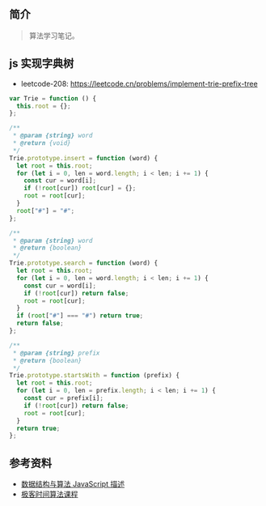 ## 简介

> 算法学习笔记。

## js 实现字典树

- leetcode-208: https://leetcode.cn/problems/implement-trie-prefix-tree

```js
var Trie = function () {
  this.root = {};
};

/**
 * @param {string} word
 * @return {void}
 */
Trie.prototype.insert = function (word) {
  let root = this.root;
  for (let i = 0, len = word.length; i < len; i += 1) {
    const cur = word[i];
    if (!root[cur]) root[cur] = {};
    root = root[cur];
  }
  root["#"] = "#";
};

/**
 * @param {string} word
 * @return {boolean}
 */
Trie.prototype.search = function (word) {
  let root = this.root;
  for (let i = 0, len = word.length; i < len; i += 1) {
    const cur = word[i];
    if (!root[cur]) return false;
    root = root[cur];
  }
  if (root["#"] === "#") return true;
  return false;
};

/**
 * @param {string} prefix
 * @return {boolean}
 */
Trie.prototype.startsWith = function (prefix) {
  let root = this.root;
  for (let i = 0, len = prefix.length; i < len; i += 1) {
    const cur = prefix[i];
    if (!root[cur]) return false;
    root = root[cur];
  }
  return true;
};
```

## 参考资料

- [数据结构与算法 JavaScript 描述](https://book.douban.com/subject/25945449/)
- [极客时间算法课程](https://time.geekbang.org/course/intro/100019701)
